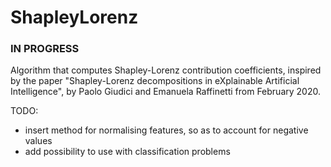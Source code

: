 # ShapleyLorenz

### IN PROGRESS

Algorithm that computes Shapley-Lorenz contribution coefficients, inspired by the paper "Shapley-Lorenz decompositions in eXplainable Artificial Intelligence", by Paolo Giudici and Emanuela Raffinetti from February 2020.

TODO:
- insert method for normalising features, so as to account for negative values
- add possibility to use with classification problems
